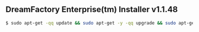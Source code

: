 ## DreamFactory Enterprise(tm) Installer v1.1.48

```bash
$ sudo apt-get -qq update && sudo apt-get -y -qq upgrade && sudo apt-get install -y -q php5 puppet git && git clone git@github.com:dreamfactorysoftware/dfe-installer
```
